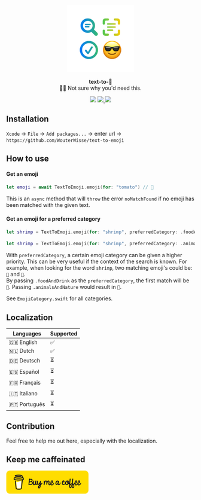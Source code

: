 <p align="center">
   <img width="180" src=".github/assets/icon-readme@2x.png" alt="text-to-emoji">
</p>
<p align="center">
   <strong>text-to-🤩</strong><BR>
   🤷‍♂️ Not sure why you'd need this.
</p>
<p align="center">
   <img src="https://github.com/WouterWisse/text-to-emoji/actions/workflows/main.yml/badge.svg">
   <a href="https://swiftpackageindex.com/WouterWisse/text-to-emoji">
      <img src="https://img.shields.io/endpoint?url=https%3A%2F%2Fswiftpackageindex.com%2Fapi%2Fpackages%2FWouterWisse%2Ftext-to-emoji%2Fbadge%3Ftype%3Dplatforms">
   </a>
   <a href="https://swiftpackageindex.com/WouterWisse/text-to-emoji">
      <img src="https://img.shields.io/endpoint?url=https%3A%2F%2Fswiftpackageindex.com%2Fapi%2Fpackages%2FWouterWisse%2Ftext-to-emoji%2Fbadge%3Ftype%3Dswift-versions">
   </a>
</p>

## Installation
`Xcode` → `File` → `Add packages...` → enter url → `https://github.com/WouterWisse/text-to-emoji`

## How to use
#### Get an emoji
```swift
let emoji = await TextToEmoji.emoji(for: "tomato") // 🍅
```
This is an `async` method that will `throw` the error `noMatchFound` if no emoji has been matched with the given text.

#### Get an emoji for a preferred category
```swift
let shrimp = TextToEmoji.emoji(for: "shrimp", preferredCategory: .foodAndDrink) // 🍤
```
```swift
let shrimp = TextToEmoji.emoji(for: "shrimp", preferredCategory: .animalsAndNature) // 🦐
```
With `preferredCategory`, a certain emoji category can be given a higher priority. This can be very useful if the context of the search is known. For example, when looking for the word `shrimp`, two matching emoji's could be: `🦐` and `🍤`.<br/>
By passing `.foodAndDrink` as the `preferredCategory`, the first match will be `🍤`. Passing `.animalsAndNature` would result in `🦐`.

See `EmojiCategory.swift` for all categories.

## Localization
| Languages    | Supported   |
|--------------|-------------|
| 🇬🇧 English   | ✅          |
| 🇳🇱 Dutch     | ✅          |
| 🇩🇪 Deutsch   | ⏳          |
| 🇪🇸 Español   | ⏳          |
| 🇫🇷 Français  | ⏳          |
| 🇮🇹 Italiano  | ⏳          |
| 🇵🇹 Português | ⏳          |

## Contribution
Feel free to help me out here, especially with the localization.

## Keep me caffeinated
<a href="https://www.buymeacoffee.com/wouterwisse" target="_blank">
   <img width="220" src=".github/assets/bmc-button.png" alt="Buy me a Coffee">
</a>
